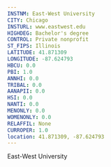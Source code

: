 ```yaml
---
INSTNM: East-West University
CITY: Chicago
INSTURL: www.eastwest.edu
HIGHDEG: Bachelor's degree
CONTROL: Private nonprofit
ST_FIPS: Illinois
LATITUDE: 41.871309
LONGITUDE: -87.624793
HBCU: 0.0
PBI: 1.0
ANNHI: 0.0
TRIBAL: 0.0
AANAPII: 0.0
HSI: 0.0
NANTI: 0.0
MENONLY: 0.0
WOMENONLY: 0.0
RELAFFIL: None
CURROPER: 1.0
location: 41.871309, -87.624793
---
```

East-West University